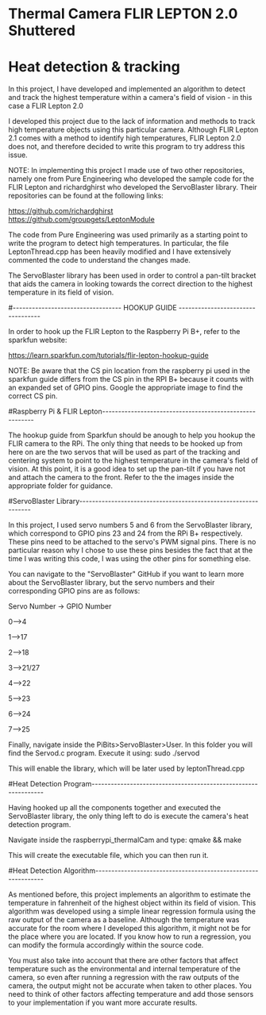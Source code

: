 # Thermal Camera FLIR LEPTON 2.0 Shuttered
# Heat detection & tracking

In this project, I have developed and implemented an algorithm to detect and track the highest temperature within a camera's field of vision - in this case a FLIR Lepton 2.0

I developed this project due to the lack of information and methods to track high temperature objects using this particular camera. Although FLIR Lepton 2.1 comes with a method to identify high temperatures, FLIR Lepton 2.0 does not, and therefore decided to write this program to try address this issue.

NOTE: In implementing this project I made use of two other repositories, namely one from Pure Engineering who developed the sample code for the FLIR Lepton and richardghirst who developed the ServoBlaster library. Their repositories can be found at the following links:

https://github.com/richardghirst
https://github.com/groupgets/LeptonModule

The code from Pure Engineering was used primarily as a starting point to write the program to detect high temperatures. In particular, the file LeptonThread.cpp has been heavily modified and I have extensively commented the code to understand the changes made.

The ServoBlaster library has been used in order to control a pan-tilt bracket that aids the camera in looking towards the correct direction to the highest temperature in its field of vision.


#---------------------------------- HOOKUP GUIDE ----------------------------------

In order to hook up the FLIR Lepton to the Raspberry Pi B+, refer to the sparkfun website:

https://learn.sparkfun.com/tutorials/flir-lepton-hookup-guide

NOTE: Be aware that the CS pin location from the raspberry pi used in the sparkfun guide differs from the CS pin in the RPI B+ because it counts with an expanded set of GPIO pins. Google the appropriate image to find the correct CS pin. 

#Raspberry Pi & FLIR Lepton--------------------------------------------------------

The hookup guide from Sparkfun should be anough to help you hookup the FLIR camera to the RPi.
The only thing that needs to be hooked up from here on are the two servos that will be used as part of the tracking and centering system to point to the highest temperature in the camera's field of vision.
At this point, it is a good idea to set up the pan-tilt if you have not and attach the camera to the front.
Refer to the the images inside the appropriate folder for guidance.

#ServoBlaster Library---------------------------------------------------------------

In this project, I used servo numbers 5 and 6 from the ServoBlaster library, which correspond to GPIO pins 23 and 24 from the RPi B+ respectively. These pins need to be attached to the servo's PWM signal pins. There is no particular reason why I chose to use these pins besides the fact that at the time I was writing this code, I was using the other pins for something else.

You can navigate to the "ServoBlaster" GitHub if you want to learn more about the ServoBlaster library, but the servo numbers and their corresponding GPIO pins are as follows:

Servo Number -> GPIO Number

0-->4

1-->17

2-->18

3-->21/27

4-->22

5-->23

6-->24

7-->25


Finally, navigate inside the PiBits>ServoBlaster>User. In this folder you will find the Servod.c program. Execute it using: sudo ./servod

This will enable the library, which will be later used by leptonThread.cpp

#Heat Detection Program---------------------------------------------------------------

Having hooked up all the components together and executed the ServoBlaster library, the only thing left to do is execute the camera's heat detection program.

Navigate inside the raspberrypi_thermalCam and type: qmake && make

This will create the executable file, which you can then run it.

#Heat Detection Algorithm--------------------------------------------------------------

As mentioned before, this project implements an algorithm to estimate the temperature in fahrenheit of the highest object within its field of vision. This algorithm was developed using a simple linear regression formula using the raw output of the camera as a baseline. Although the temperature was accurate for the room where I developed this algorithm, it might not be for the place where you are located. If you know how to run a regression, you can modify the formula accordingly within the source code.

You must also take into account that there are other factors that affect temperature such as the environmental and internal temperature of the camera, so even after running a regression with the raw outputs of the camera, the output might not be accurate when taken to other places. You need to think of other factors affecting temperature and add those sensors to your implementation if you want more accurate results.
